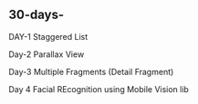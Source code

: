 ## 30-days-

DAY-1
Staggered List

Day-2
Parallax View

Day-3
Multiple Fragments (Detail Fragment)

Day 4
Facial REcognition using Mobile Vision lib
